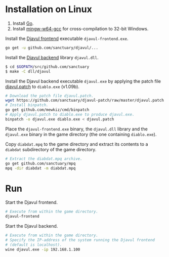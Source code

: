 # Installation on Linux

1. Install [Go](https://golang.org/doc/install).
2. Install [mingw-w64-gcc](https://aur.archlinux.org/packages/mingw-w64-gcc/) for cross-compilation to 32-bit Windows.

Install the [Djavul frontend](https://github.com/sanctuary/djavul/tree/master/cmd/djavul) executable `djavul-frontend.exe`.

```bash
go get -u github.com/sanctuary/djavul/...
```

Install the [Djavul backend](https://github.com/sanctuary/djavul/tree/master/dll/djavul) library `djavul.dll`.

```bash
$ cd $GOPATH/src/github.com/sanctuary
$ make -C dll/djavul
```

Install the Djavul backend executable `djavul.exe` by applying the patch file [djavul.patch](https://github.com/sanctuary/djavul-patch) to `diablo.exe` (v1.09b).

```bash
# Download the patch file djavul.patch.
wget https://github.com/sanctuary/djavul-patch/raw/master/djavul.patch
# Install binpatch.
go get github.com/mewkiz/cmd/binpatch
# Apply djavul.patch to diablo.exe to produce djavul.exe.
binpatch -o djavul.exe diablo.exe < djavul.patch
```

Place the `djavul-frontend.exe` binary, the `djavul.dll` library and the `djavul.exe` binary in the game directory (the one containing `diablo.exe`).

Copy `diabdat.mpq` to the game directory and extract its contents to a `diabdat` subdirectory of the game directory.

```bash
# Extract the diabdat.mpq archive.
go get github.com/sanctuary/mpq
mpq -dir diabdat -m diabdat.mpq
```

# Run

Start the Djavul frontend.

```bash
# Execute from within the game directory.
djavul-frontend
```

Start the Djavul backend.

```bash
# Execute from within the game directory.
# Specify the IP-address of the system running the Djavul frontend
# (default is localhost).
wine djavul.exe -ip 192.168.1.100
```
